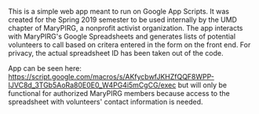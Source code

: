 This is a simple web app meant to run on Google App Scripts. It was created for the Spring 2019 semester
to be used internally by the UMD chapter of MaryPIRG, a nonprofit activist organization. The app interacts
with MaryPIRG's Google Spreadsheets and generates lists of potential volunteers to call based on critera
entered in the form on the front end. For privacy, the actual spreadsheet ID has been taken out of the
code.

App can be seen here: https://script.google.com/macros/s/AKfycbwfJKHZfQQF8WPP-IJVC8d_3TGb5AoRa80E0E0_W4PG4i5mCgCG/exec
but will only be functional for authorized MaryPIRG members because access to the spreadsheet with volunteers' 
contact information is needed.
